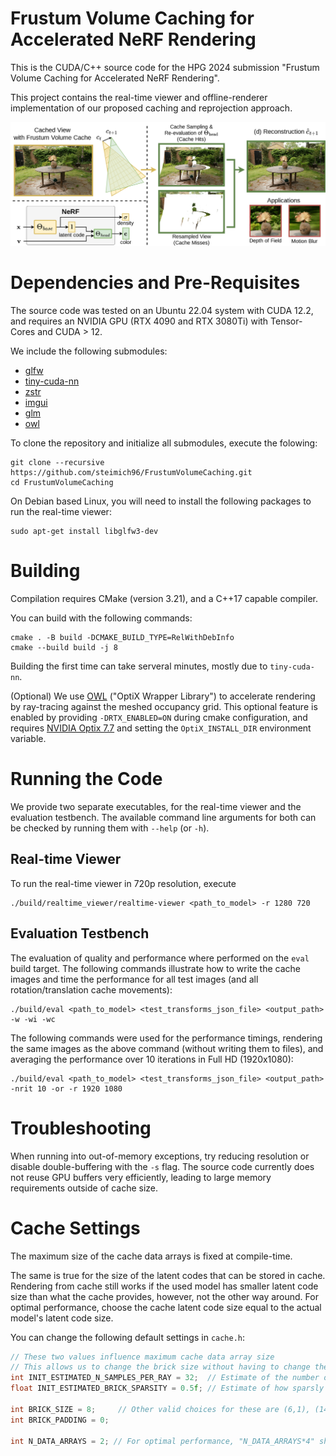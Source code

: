 # Frustum Volume Caching for Accelerated NeRF Rendering

This is the CUDA/C++ source code for the HPG 2024 submission "Frustum Volume Caching for Accelerated NeRF Rendering".

This project contains the real-time viewer and offline-renderer implementation of our proposed caching and reprojection approach.

![Teaser image](docs/teaser.png)

# Dependencies and Pre-Requisites

The source code was tested on an Ubuntu 22.04 system with CUDA 12.2, and requires an NVIDIA GPU (RTX 4090 and RTX 3080Ti) with Tensor-Cores and CUDA > 12.

We include the following submodules:

* [glfw](https://github.com/glfw/glfw.git)
* [tiny-cuda-nn](https://github.com/NVlabs/tiny-cuda-nn)
* [zstr](https://github.com/Tom94/zstr)
* [imgui](https://github.com/ocornut/imgui.git)
* [glm](https://github.com/g-truc/glm)
* [owl](https://github.com/owl-project/owl.git)

To clone the repository and initialize all submodules, execute the folowing:

```
git clone --recursive https://github.com/steimich96/FrustumVolumeCaching.git
cd FrustumVolumeCaching
```

On Debian based Linux, you will need to install the following packages to run the real-time viewer:

```
sudo apt-get install libglfw3-dev
```

# Building

Compilation requires CMake (version 3.21), and a C++17 capable compiler.

You can build with the following commands:

```
cmake . -B build -DCMAKE_BUILD_TYPE=RelWithDebInfo
cmake --build build -j 8
```

Building the first time can take serveral minutes, mostly due to `tiny-cuda-nn`.

(Optional) We use [OWL](https://github.com/owl-project/owl) ("OptiX Wrapper Library") to accelerate rendering by ray-tracing against the meshed occupancy grid.
This optional feature is enabled by providing `-DRTX_ENABLED=ON` during cmake configuration, and requires [NVIDIA Optix 7.7](https://developer.nvidia.com/designworks/optix/downloads/legacy) and setting the `OptiX_INSTALL_DIR` environment variable.

# Running the Code

<!-- We include a trained model of the Garden scene from the [MipNerf-360](https://jonbarron.info/mipnerf360/) dataset. The model is located in `examples/garden_ours` and uses the model configuration referred to as `Ours` in the paper. -->

We provide two separate executables, for the real-time viewer and the evaluation testbench.
The available command line arguments for both can be checked by running them with `--help` (or `-h`).

## Real-time Viewer

To run the real-time viewer in 720p resolution, execute

```
./build/realtime_viewer/realtime-viewer <path_to_model> -r 1280 720
```

## Evaluation Testbench

The evaluation of quality and performance where performed on the `eval` build target.
The following commands illustrate how to write the cache images and time the performance for all test images (and all rotation/translation cache movements):

```
./build/eval <path_to_model> <test_transforms_json_file> <output_path> -w -wi -wc
```

The following commands were used for the performance timings, rendering the same images as the above command (without writing them to files), and averaging the performance over 10 iterations in Full HD (1920x1080):

```
./build/eval <path_to_model> <test_transforms_json_file> <output_path> -nrit 10 -or -r 1920 1080
```


# Troubleshooting

When running into out-of-memory exceptions, try reducing resolution or disable double-buffering with the `-s` flag.
The source code currently does not reuse GPU buffers very efficiently, leading to large memory requirements outside of cache size.

# Cache Settings

The maximum size of the cache data arrays is fixed at compile-time. 

The same is true for the size of the latent codes that can be stored in cache.
Rendering from cache still works if the used model has smaller latent code size than what the cache provides, however, not the other way around.
For optimal performance, choose the cache latent code size equal to the actual model's latent code size.

You can change the following default settings in `cache.h`:

```cpp
// These two values influence maximum cache data array size
// This allows us to change the brick size without having to change the estimates
int INIT_ESTIMATED_N_SAMPLES_PER_RAY = 32;  // Estimate of the number of expected samples per ray
float INIT_ESTIMATED_BRICK_SPARSITY = 0.5f; // Estimate of how sparsly populated the bricks will be

int BRICK_SIZE = 8;     // Other valid choices for these are (6,1), (14,1), (16,0)
int BRICK_PADDING = 0;

int N_DATA_ARRAYS = 2; // For optimal performance, "N_DATA_ARRAYS*4" should be chosen equal to the model's latent code size (latents are stored in half4 3D textures).
```